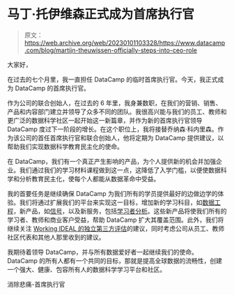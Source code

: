# 马丁·托伊维森正式成为首席执行官

> 原文：<https://web.archive.org/web/20230101103328/https://www.datacamp.com/blog/martijn-theuwissen-officially-steps-into-ceo-role>

大家好，

在过去的七个月里，我一直担任 DataCamp 的临时首席执行官。今天，我正式成为 DataCamp 的首席执行官。

作为公司的联合创始人，在过去的 6 年里，我身兼数职，在我们的营销、销售、产品和内容部门建立并领导了众多不同的团队。我很高兴能与我们的员工、教师和更广泛的数据科学社区一起开始这一新篇章，并作为新的首席执行官领导 DataCamp 度过下一阶段的增长。在这个职位上，我将接替乔纳森·科内里森。作为该公司的首任首席执行官和联合创始人，他将定期为 DataCamp 提供建议，以帮助我们实现数据科学教育民主化的使命。

在 DataCamp，我们有一个真正产生影响的产品，为个人提供新的机会并加强企业。我们通过我们的学习材料课程做到这一点，这降低了入学门槛，以便使数据科学和分析教育民主化，使每个人都能从数据革命中受益。

我的首要任务是继续确保 DataCamp 为我们所有的学员提供最好的边做边学的体验。我们将通过扩展我们的平台来实现这一目标，增加新的学习科目，如[数据工程](https://web.archive.org/web/20221205161526/https://www.datacamp.com/tracks/data-engineer-with-python)，新产品，如[信号](https://web.archive.org/web/20221205161526/https://www.datacamp.com/signal)，以及新服务，包括[学习者分析](https://web.archive.org/web/20221205161526/https://www.datacamp.com/groups/business)。这些新产品将使我们所有的学习者、教师和商业客户受益，帮助 DataCamp 扩大其覆盖范围。此外，我们将继续关注 [Working IDEAL 的独立第三方评估](https://web.archive.org/web/20221205161526/https://www.datacamp.com/community/blog/working-ideal-independent-third-party-review-of-datacamp)的建议，同时考虑公司从员工、教师社区代表和其他人那里收到的建议。

我期待着领导 DataCamp，并与所有数据爱好者一起继续我们的使命。DataCamp 的所有人都有一个共同的目标，那就是提高全球数据的流畅性，创建一个强大、健康、包容所有人的数据科学学习平台和社区。

消除悲痛-首席执行官